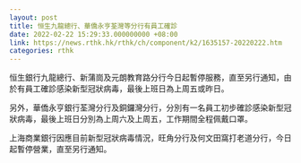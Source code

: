 ```yaml
---
layout: post
title: 恒生九龍總行、華僑永亨荃灣等分行有員工確診
date: 2022-02-22 15:29:33.000000000 +08:00
link: https://news.rthk.hk/rthk/ch/component/k2/1635157-20220222.htm
categories: rthk
---
```


恒生銀行九龍總行、新蒲崗及元朗教育路分行今日起暫停服務，直至另行通知，由於有員工確診感染新型冠狀病毒，最後上班日為上周五或昨日。

另外，華僑永亨銀行荃灣分行及銅鑼灣分行，分別有一名員工初步確診感染新型冠狀病毒，最後上班日分別為上周六及上周五，工作期間全程佩戴口罩。

上海商業銀行因應目前新型冠狀病毒情況，旺角分行及何文田窩打老道分行，今日起暫停營業，直至另行通知。

